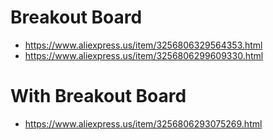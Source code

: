 # Breakout Board
- https://www.aliexpress.us/item/3256806329564353.html
- https://www.aliexpress.us/item/3256806299609330.html

# With Breakout Board
- https://www.aliexpress.us/item/3256806293075269.html
